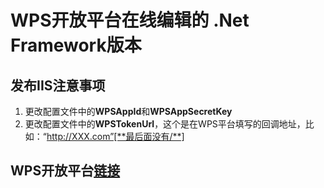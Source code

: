 # WPS开放平台在线编辑的 .Net Framework版本

## 发布IIS注意事项

1. 更改配置文件中的**WPSAppId**和**WPSAppSecretKey**
2. 更改配置文件中的**WPSTokenUrl**，这个是在WPS平台填写的回调地址，比如：“http://XXX.com”[**最后面没有/**]

## WPS开放平台[链接](https://open.wps.cn/docs/wwo/access/api-list)

